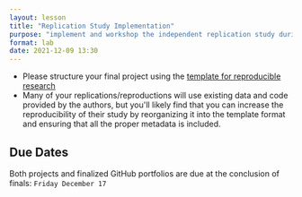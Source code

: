 ```yaml
---
layout: lesson
title: "Replication Study Implementation"
purpose: "implement and workshop the independent replication study during the final lab period"
format: lab
date: 2021-12-09 13:30
---
```


- Please structure your final project using the [template for reproducible research](https://github.com/HEGSRR/HEGSRR-Template)
- Many of your replications/reproductions will use existing data and code provided by the authors, but you'll likely find that you can increase the reproducibility of their study by reorganizing it into the template format and ensuring that all the proper metadata is included.

## Due Dates

Both projects and finalized GitHub portfolios are due at the conclusion of finals: `Friday December 17`
